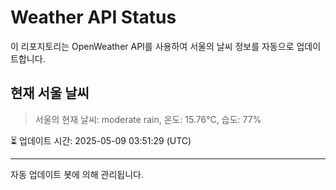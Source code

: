 
# Weather API Status

이 리포지토리는 OpenWeather API를 사용하여 서울의 날씨 정보를 자동으로 업데이트합니다.

## 현재 서울 날씨
> 서울의 현재 날씨: moderate rain, 온도: 15.76°C, 습도: 77%

⏳ 업데이트 시간: 2025-05-09 03:51:29 (UTC)

---
자동 업데이트 봇에 의해 관리됩니다.
